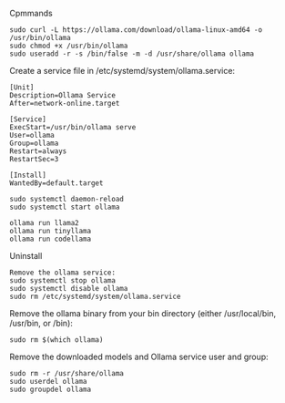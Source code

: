Cpmmands

```shell
sudo curl -L https://ollama.com/download/ollama-linux-amd64 -o /usr/bin/ollama
sudo chmod +x /usr/bin/ollama
sudo useradd -r -s /bin/false -m -d /usr/share/ollama ollama
``` 
Create a service file in /etc/systemd/system/ollama.service:   
```text
[Unit] 
Description=Ollama Service 
After=network-online.target 
 
[Service] 
ExecStart=/usr/bin/ollama serve 
User=ollama 
Group=ollama 
Restart=always 
RestartSec=3 
 
[Install] 
WantedBy=default.target 
```

```shell
sudo systemctl daemon-reload  
sudo systemctl start ollama  

ollama run llama2  
ollama run tinyllama  
ollama run codellama
```

Uninstall
```shell
Remove the ollama service: 
sudo systemctl stop ollama 
sudo systemctl disable ollama 
sudo rm /etc/systemd/system/ollama.service
```

Remove the ollama binary from your bin directory (either /usr/local/bin, /usr/bin, or /bin):
```shell
sudo rm $(which ollama)
```

Remove the downloaded models and Ollama service user and group:
```shell
sudo rm -r /usr/share/ollama
sudo userdel ollama
sudo groupdel ollama
```
